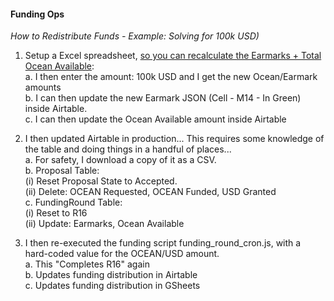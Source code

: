 #### Funding Ops
_How to Redistribute Funds - Example: Solving for 100k USD)_  
1. Setup a Excel spreadsheet, [so you can recalculate the Earmarks + Total Ocean Available](https://docs.google.com/spreadsheets/d/1e4xb6m-aKcBhwob_p7ereSFneXFPpDjUbSjz13smmHI/edit?pli=1#gid=1181620863):  
a. I then enter the amount: 100k USD and I get the new Ocean/Earmark amounts  
b. I can then update the new Earmark JSON (Cell - M14 - In Green) inside Airtable.  
c. I can then update the Ocean Available amount inside Airtable  

2. I then updated Airtable in production... This requires some knowledge of the table and doing things in a handful of places...  
a. For safety, I download a copy of it as a CSV.   
b. Proposal Table:  
(i) Reset Proposal State to Accepted.  
(ii) Delete: OCEAN Requested, OCEAN Funded, USD Granted  
c. FundingRound Table:  
(i) Reset to R16  
(ii) Update: Earmarks, Ocean Available  

3. I then re-executed the funding script funding_round_cron.js, with a hard-coded value for the OCEAN/USD amount.  
a. This "Completes R16" again  
b. Updates funding distribution in Airtable  
c. Updates funding distribution in GSheets  
